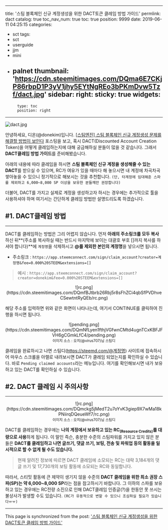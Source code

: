 
---
title: '스팀 블록체인 신규 계정생성을 위한 DACT토큰 클레임 방법 가이드'
permlink: dact
catalog: true
toc_nav_num: true
toc: true
position: 9999
date: 2019-06-11 04:25:15
categories:
- sct
tags:
- sct
- userguide
- jjm
- mini
- palnet
thumbnail: 'https://cdn.steemitimages.com/DQma6E7CKjP86rbpD1P3yV1jhy5EYtNgREo3bPKmDvw5Tzf/dact.jpg'
sidebar:
    right:
        sticky: true
widgets:
    -
        type: toc
        position: right
---


![dact.jpg](https://cdn.steemitimages.com/DQma6E7CKjP86rbpD1P3yV1jhy5EYtNgREo3bPKmDvw5Tzf/dact.jpg)

안녕하세요, 디온(@donekim)입니다. [[스팀엔진] 스팀 블록체인 신규 계정생성 문제를 해결할 방법이 보인다](https://www.steemcoinpan.com/sct/@donekim/3azcut) 포스팅을 보고, 혹시 DACT(Discounted Account Creation Token)을 어떻게 클레임하는지에 대해 궁금해하실 분들이 많을 것 같습니다. 그래서 **DACT클레임 방법 가이드**를 준비해봤습니다. 

아래의 내용에 따라 클레임을 하시면 **스팀 블록체인 신규 계정을 생성해줄 수 있는 DACT**를 받으실 수 있으며, RC가 여유가 있을 때마다 해 놓으시면 내 계정에 차곡차곡 쌓아놓을 수 있으니 정기적으로 해보시는 것을 추천합니다. `(단, 타계정에 임대해준 스파를 제외하고 6,000~8,000 SP 이상을 보유한 분들께만 권장합니다)`

더불어, DACT를 가지고 실제로 계정을 생성하고자 하시는 경우에는 추가적으로 툴을 사용하셔야 하며 여기서는 간단하게 클레임 방법만 설명드리도록 하겠습니다. 




## #1. DACT클레임 방법
---

DACT를 클레임하는 방법은 그리 어렵지 않습니다. 먼저 **아래의 주소링크를 모두 복사**하신 뒤**(주소를 복사하실 때는 반드시 마지막에 보이는 대괄호 부호 []까지 복사를 하셔야 합니다)**에 `계정명`을 삭제하시고 **@를 제외한 본인의 계정명**을 넣으시면 됩니다. 

- 주소링크 : `https://app.steemconnect.com/sign/claim_account?creator=계정명&fee=0.000%20STEEM&extensions=[]`

> 예시 : `https://app.steemconnect.com/sign/claim_account?creator=donekim&fee=0.000%20STEEM&extensions=[]`


<center>![rc.png](https://cdn.steemitimages.com/DQmfBJtbrb26Rbj5r8sFhZCi4qbSfPVDhveCSewtntRyQEb/rc.png)</center>

해당 주소를 입력하면 위와 같은 화면이 나타나는데, 여기서 CONTINUE를 클릭하여 진행을 하시면 됩니다.

<center>![pending.png](https://cdn.steemitimages.com/DQmNfLyen1fthjVGfwnCMtd4ugnTCxKBFJFVH6gCGmkLfC4/pending.png)</center>
<center><sup>이미지 소스 : 오치(@virus707)님 스팀디</sup></center>

클레임을 완료하시고 나면 스팀디(https://steemd.com/@계정명) 사이트에 접속하시어 마우스 스크롤을 아랠로 내려보시면 DACT가 클레임 되었는지를 확인하실 수 있습니다. 바로 `Pending claimed accounts`라는 메뉴입니다. 여기를 확인해보시면 내가 보유하고 있는 DACT를 확인하실 수 있습니다. 


## #2. DACT 클레임 시 주의사항
---

<center>![rc.png](https://cdn.steemitimages.com/DQmckg5jMedT2u7oYvK3giep9X7wMa18kPNiirqDQeueWf7/rc.png)</center>
<center><sup> 이미지 소스 : 오치(@virus707)님 스팀디</sup></center>

DACT를 클레임하는 경우에는 **나의 계정에서 보유하고 있는 RC<sub>(Resource Credits)</sub>를 대량으로 사용**하게 됩니다. 이 말인 즉슨, 충분한 수준의 스팀파워를 가지고 있지 않은 분들은 **DACT를 클레임하고 나면 글쓰기, 댓글 쓰기, 보팅, 전송 및 파워업 등의 활동을 일시적으로 할 수 없게 될 수도 있습니다.**

> 현재 알려진 정보에 따르면 DACT 클레임에 소모되는 RC는 대략 3,184개의 댓글 쓰기 및 17,730개의 보팅 활동에 소모되는 RC와 동일합니다.  

따라서, 스티밋 활동에 큰 제약이 생기지 않을 수준의 **DACT 클레임을 위한 최소 권장 스파(SP)는 약 6,000~8,000 SP**라는 점을 참고하시기 바랍니다. 그 이하의 스파를 보유하고 있는 경우에는 RC전량 소진으로 인해 DACT클레임 인증글(?)을 한동안 못 쓰시는 불상사가 발생할 수도 있습니다. `(RC가 유동적으로 변할 수 있으니 조심하실 필요가 있습니다ㅠㅠ)`

- - -

This page is synchronized from the post: ['스팀 블록체인 신규 계정생성을 위한 DACT토큰 클레임 방법 가이드'](https://steemit.com/@donekim/dact)
